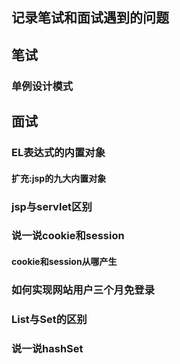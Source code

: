## 记录笔试和面试遇到的问题
## 笔试
### 单例设计模式[](https://github.com/wangwren/Written-test-Interview/blob/master/singleton.md)
## 面试
### EL表达式的内置对象
#### 扩充:jsp的九大内置对象
### jsp与servlet区别
### 说一说cookie和session
#### cookie和session从哪产生
### 如何实现网站用户三个月免登录
### List与Set的区别
### 说一说hashSet
